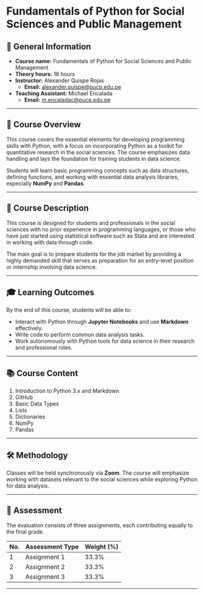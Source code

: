 # Fundamentals of Python for Social Sciences and Public Management

## 📌 General Information
- **Course name:** Fundamentals of Python for Social Sciences and Public Management  
- **Theory hours:** 16 hours  
- **Instructor:** Alexander Quispe Rojas  
  - **Email:** alexander.quispe@pucp.edu.pe  
- **Teaching Assistant:** Michael Encalada  
  - **Email:** m.encaladac@pucp.edu.pe  

---

## 📖 Course Overview
This course covers the essential elements for developing programming skills with Python, with a focus on incorporating Python as a toolkit for quantitative research in the social sciences. The course emphasizes data handling and lays the foundation for training students in data science.  

Students will learn basic programming concepts such as data structures, defining functions, and working with essential data analysis libraries, especially **NumPy** and **Pandas**.

---

## 🎯 Course Description
This course is designed for students and professionals in the social sciences with no prior experience in programming languages, or those who have just started using statistical software such as Stata and are interested in working with data through code.  

The main goal is to prepare students for the job market by providing a highly demanded skill that serves as preparation for an entry-level position or internship involving data science.

---

## 🎓 Learning Outcomes
By the end of this course, students will be able to:
- Interact with Python through **Jupyter Notebooks** and use **Markdown** effectively.
- Write code to perform common data analysis tasks.
- Work autonomously with Python tools for data science in their research and professional roles.

---

## 📚 Course Content
1. Introduction to Python 3.x and Markdown  
2. GitHub  
3. Basic Data Types  
4. Lists  
5. Dictionaries  
6. NumPy  
7. Pandas  

---

## 🛠 Methodology
Classes will be held synchronously via **Zoom**. The course will emphasize working with datasets relevant to the social sciences while exploring Python for data analysis.

---

## 📝 Assessment
The evaluation consists of three assignments, each contributing equally to the final grade.

| No. | Assessment Type | Weight (%) |
|-----|----------------|------------|
| 1   | Assignment 1   | 33.3%      |
| 2   | Assignment 2   | 33.3%      |
| 3   | Assignment 3   | 33.3%      |





---

